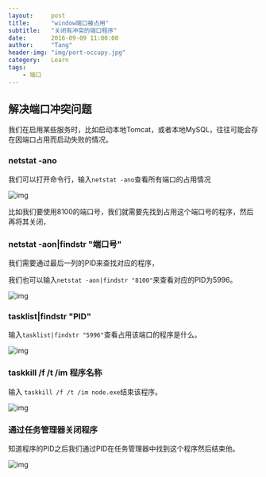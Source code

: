 ```yaml
---
layout:     post
title:      "window端口被占用"
subtitle:   "关闭有冲突的端口程序"
date:       2016-09-09 11:00:00
author:     "Tang"
header-img: "img/port-occupy.jpg"
category:   Learn
tags:
    - 端口
---
```


## 解决端口冲突问题

我们在启用某些服务时，比如启动本地Tomcat，或者本地MySQL，往往可能会存在因端口占用而启动失败的情况。

### netstat -ano

我们可以打开命令行，输入`netstat -ano`查看所有端口的占用情况

![img](port.jpg)

比如我们要使用8100的端口号，我们就需要先找到占用这个端口号的程序，然后再将其关闭，

### netstat -aon|findstr "端口号"

我们需要通过最后一列的PID来查找对应的程序，

我们也可以输入`netstat -aon|findstr "8100"`来查看对应的PID为5996。

![img](port1.jpg)

### tasklist|findstr "PID"

输入`tasklist|findstr "5996"`查看占用该端口的程序是什么。

![img](port2.jpg)

### taskkill /f /t /im 程序名称

输入 `taskkill /f /t /im node.exe`结束该程序。

![img](port3.jpg)

### 通过任务管理器关闭程序

知道程序的PID之后我们通过PID在任务管理器中找到这个程序然后结束他。


![img](port4.jpg)






